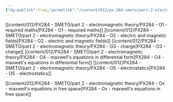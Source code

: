 ```yaml
---
{"dg-publish":true,"permalink":"/content/012/px-284-smeto/part-2-electromagnetic-theory/o-introduction-to-emt/","noteIcon":"1","created":"2025-02-11T09:46:09.022+00:00","updated":"2025-02-13T17:27:51.079+00:00"}
---
```


[[content/012/PX284 - SMETO/part 2 - electromagnetic theory/PX284 - O1 - required maths\|PX284 - O1 - required maths]]
[[content/012/PX284 - SMETO/part 2 - electromagnetic theory/PX284 - O2 - electric and magnetic fields\|PX284 - O2 - electric and magnetic fields]]
[[content/012/PX284 - SMETO/part 2 - electromagnetic theory/PX284 - O3 - charge\|PX284 - O3 - charge]]
[[content/012/PX284 - SMETO/part 2 - electromagnetic theory/PX284 - O4 - maxwell's equations in differential form\|PX284 - O4 - maxwell's equations in differential form]]
[[content/012/PX284 - SMETO/part 2 - electromagnetic theory/PX284 - O5 - electrostatics\|PX284 - O5 - electrostatics]]

[[content/012/PX284 - SMETO/part 2 - electromagnetic theory/PX284 - Ox - maxwell's equations in free space\|PX284 - Ox - maxwell's equations in free space]]
